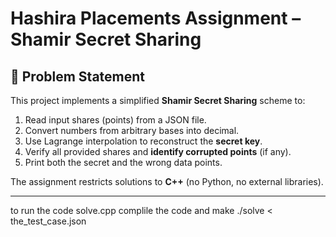 # Hashira Placements Assignment – Shamir Secret Sharing

## 📌 Problem Statement
This project implements a simplified **Shamir Secret Sharing** scheme to:
1. Read input shares (points) from a JSON file.
2. Convert numbers from arbitrary bases into decimal.
3. Use Lagrange interpolation to reconstruct the **secret key**.
4. Verify all provided shares and **identify corrupted points** (if any).
5. Print both the secret and the wrong data points.

The assignment restricts solutions to **C++** (no Python, no external libraries).

---

to run the code solve.cpp
complile the code and make ./solve < the_test_case.json
